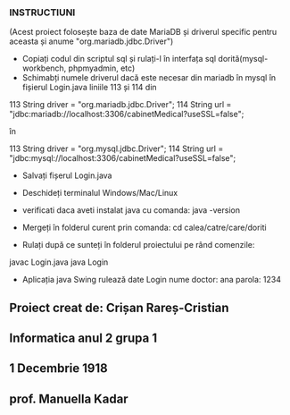 ### INSTRUCTIUNI
(Acest proiect folosește baza de date MariaDB și driverul specific pentru aceasta
și anume "org.mariadb.jdbc.Driver")

- Copiați codul din scriptul sql și rulați-l în interfața sql dorită(mysql-workbench, phpmyadmin, etc)
- Schimabți numele driverul dacă este necesar din mariadb în mysql în fișierul Login.java 
liniile 113 și 114 din

113       String driver = "org.mariadb.jdbc.Driver";
114       String url = "jdbc:mariadb://localhost:3306/cabinetMedical?useSSL=false";

în

113       String driver = "org.mysql.jdbc.Driver";
114       String url = "jdbc:mysql://localhost:3306/cabinetMedical?useSSL=false";

- Salvați fișerul Login.java

- Deschideți terminalul Windows/Mac/Linux 
- verificati daca aveti instalat java cu comanda:
  java -version

- Mergeți în folderul curent prin comanda: 
  cd calea/catre/care/doriti

- Rulați după ce sunteți în folderul proiectului
pe rând comenzile:

javac Login.java
java Login

- Aplicația java Swing rulează
date Login
nume doctor: ana
parola: 1234

## Proiect creat de: Crișan Rareș-Cristian
## Informatica anul 2 grupa 1
## 1 Decembrie 1918
## prof. Manuella Kadar
